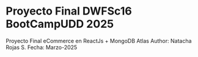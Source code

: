 # Proyecto Final DWFSc16 BootCampUDD 2025

Proyecto Final eCommerce en ReactJs + MongoDB Atlas
Author: Natacha Rojas S.
Fecha: Marzo-2025

